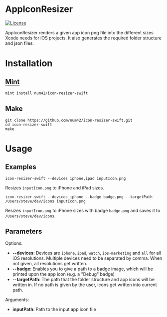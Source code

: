 # AppIconResizer
[![License](https://img.shields.io/badge/License-Apache%202.0-blue.svg)](https://opensource.org/licenses/Apache-2.0)

AppIconResizer renders a given app icon png file into the different sizes Xcode needs for iOS projects. It also generates the required folder structure and json files. 

# Installation

## [Mint](https://github.com/yonaskolb/mint)

```sh
mint install num42/icon-resizer-swift
```

## Make

```shell
git clone https://github.com/num42/icon-resizer-swift.git
cd icon-resizer-swift
make
```

# Usage
## Examples
```shell
icon-resizer-swift --devices iphone,ipad inputIcon.png
```
Resizes `inputIcon.png` to iPhone and iPad sizes.

```shell
icon-resizer-swift --devices iphone --badge badge.png --targetPath /Users/steve/dev/icons inputIcon.png
```
Resizes `inputIcon.png` to iPhone sizes with badge `badge.png` and saves it to `/Users/steve/dev/icons`.

## Parameters

Options:

* **--devices**: Devices are `iphone`, `ipad`, `watch`, `ios-marketing` and `all` for all iOS resolutions. Multiple devices need to be separated by comma. When not given, all resolutions get written.
* **--badge**: Enables you to give a path to a badge image, which will be printed upon the app icon (e.g. a "Debug" badge)
* **--targetPath**: The path that the folder structure and app icons will be written in. If no path is given by the user, icons get written into current path. 

Arguments:

* **inputPath**: Path to the input app icon file
